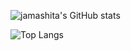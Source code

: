 ![jamashita's GitHub stats](https://github-readme-stats.vercel.app/api?username=jamashita&show_icons=true)

![Top Langs](https://github-readme-stats.vercel.app/api/top-langs/?username=jamashita&layout=compact)

<!--
**jamashita/jamashita** is a ✨ _special_ ✨ repository because its `README.md` (this file) appears on your GitHub profile.

Here are some ideas to get you started:

- 🔭 I’m currently working on ...
- 🌱 I’m currently learning ...
- 👯 I’m looking to collaborate on ...
- 🤔 I’m looking for help with ...
- 💬 Ask me about ...
- 📫 How to reach me: ...
- 😄 Pronouns: ...
- ⚡ Fun fact: ...
-->
